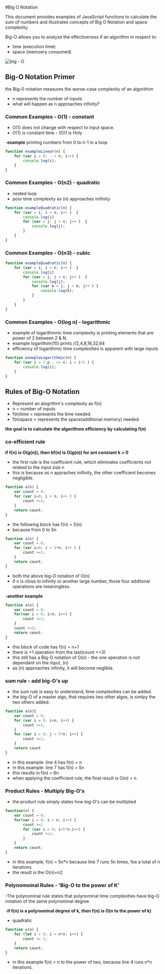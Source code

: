 #Big O Notation

This document provides examples of JavaScript functions to calculate the sum of numbers and illustrates concepts of Big O Notation and space complexity.

Big-O allows you to analyze the effectiveness if an algorithm in respect to:

- time (execution time)
- space (memoery consumed) 

![big - O](https://miro.medium.com/v2/resize:fit:1400/1*FkQzWqqIMlAHZ_xNrEPKeA.png)

## Big-O Notation Primer

the Big-0 notation measures the worse-case complexity of an algorithim

- n represents the number of inputs
- what will happen as n approaches infinity?

### Common Examples - O(1) - constant

- O(1) does not change with respect to input space. 
- O(1) is constant time - (O)1 is Holy

-**example** printing numbers from 0 to n-1 in a loop

```javascript
function exampleLinear(n) {
    for (var i = 0; - < n; i++) {
        console.log(i);
    }
}
```

### Common Examples - O(n2) - quadratic

- nested loop
- poor time complexity as (n) approaches inifinity 

```javascript
function exampleQuadratic(n) {
    for (var = i; i < n; i++ )  {
        console.log(i)
        for (var = j; j < n; j++ )  {
            console.log(j);
        }
    }
}
```

### Common Examples - O(n3) - cubic

```javascript
function exampleQuadratic(n) {
    for (var = i; i < n; i++ )  {
        console.log(i)
        for (var = j; j < n; j++ )  {
            console.log(j);
            for (var k = j; j < k; j++ ) {
                console.log(k);
            }
        }
    }
}

```
### Common Examples - O(log n) - logarithmic

- example of logarithmnic time complexity is printing elements that are power of 2 between 2 & N.
- example logarithim(10) prints //2,4,8,16,32,64
- efficiency of logarithmic time complexities is apparent with large inputs

```javascript
function exmapleLogarithmic(n) {
    for (var i = 2;p - <= n; i = i*2 ) {
        console.log(i);
    }
}
```
## Rules of Big-O Notation

- Represent an alogrithm's complexity as f(n)
- n = number of inputs
- f(n)time = represents the time needed
- f(n)space = represents the space(additional memory) needed

**the goal is to calculate the algorithms efficiency by calculating f(n)**

### co-efficient rule

**if f(n) is O(g(n)), then kf(n) is O(g(n)) for ant constant k > 0**

- the first rule is the coefficient rule, which eliminates coefficients not related to the input size n
- this is because as n appraches inifinity, the other coefficient becomes negligible.

```javascript
function a(n) {
    var count = 0;
    for (var i=0; i < n; i++ ) {
        count +=1;
    }
    return count;
}
```

- the following block has f(n) = 5(n)
- because from 0 to 5n

```javascript
function a(n) {
    var count = 0;
    for (var i=0; i < 5*n; i++ ) {
        count +=1;
    }
    return count;
}
```

- both the above big-O notation of O(n)
- if n is close to infinity or another large number, those four additonal operations are meaningless.

-**another example**

```javascript
function a(n) {
    var count = 0;
    for(var i = 0; i<n; i++) {
        count +=1;
    }
    count +=3;
    return count;
}
```

- this block of code has f(n) = n+1
- there is +1 operation from the last(count +=3)
- this still has a Big-O notation of O(n) - the one operation is not dependant on the input, (n)
- as (n) approaches infinity, it will become neglible.

### sum rule - add big-O's up

- the sum rule is easy to understand, time complexities can be added. 
- the big-O of a master algo, that requires two other algos, is simlpy the two others added.

```javascript
function a(n){
    var count = 0;
    for (var i = 0; i<n; i++) {
        count +=1;
    }
    for (var i = 0; j < 5*n; i++) {
        count +=1;
    }
    return count
}
```
- in this example: line 4 has f(n) = n
- in this example: line 7 has f(n) = 5n
- this results in f(n) = 6n
- when applying the coefficient rule, the final result is O(n) = n

### Product Rules - Multiply Big-O's

- the product rule simply states how big-O's can be multiplied

```javascript
function(n) {
    var count = 0;
    for(var i = 0; i < n; i++) {
        count +=1
        for (var i = 0; i<5*n;i++) {
            count +=1;
        }
    }
    return count;
}
```

- in this example, f(n) = 5n*n because line 7 runs 5n times, foe a total of n iterations
- the result is the O(n)=n2

### Polynomoinal Rules - 'Big-O to the power of K' 

-The polynominal rule states that polynominal time complexities have big-O notation of the same polynominal degree

-**if f(n) is a polynominal degree of k, then f(n) is O(n to the power of k)**

- quadratic

```javascript
function a(n) {
    for (let i = 0; i < n*n; i++) {
        count += 1;
    }
    return count;
}
```

- in this example f(n) = n to the power of two, because line 4 runs n*n iterations.
